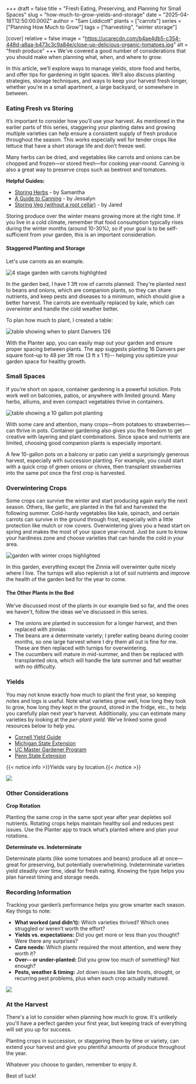 +++
draft = false
title = "Fresh Eating, Preserving, and Planning for Small Spaces"
slug = "how-much-to-grow-yields-and-storage"
date = "2025-04-18T12:50:00.000Z"
author = "Sam Liddicott"
plants = ["carrots"]
series = ["Planning How Much to Grow"]
tags = ["harvesting", "winter storage"]

[cover]
relative = false
image = "https://ucarecdn.com/b4ae4db5-c354-448d-a8aa-b473c3c9a84e/close-up-delicious-organic-tomatoes.jpg"
alt = "fresh produce"
+++
We've covered a good number of considerations that you should make when planning what, when, and where to grow. 

In this article, we’ll explore ways to manage yields, store food and herbs, and offer tips for gardening in tight spaces. We’ll also discuss planting strategies, storage techniques, and ways to keep your harvest fresh longer, whether you’re in a small apartment, a large backyard, or somewhere in between.

### Eating Fresh vs Storing

It’s important to consider how you’ll use your harvest. As mentioned in the earlier parts of this series, staggering your planting dates and growing multiple varieties can help ensure a consistent supply of fresh produce throughout the season. This works especially well for tender crops like lettuce that have a short storage life and don’t freeze well.

Many herbs can be dried, and vegetables like carrots and onions can be chopped and frozen—or stored fresh—for cooking year-round. Canning is also a great way to preserve crops such as beetroot and tomatoes.

**Helpful Guides:**

* [Storing Herbs](https://blog.planter.garden/posts/how-to-dry-herbs-from-the-garden/) - by Samantha
* [A Guide to Canning](https://blog.planter.garden/posts/a-beginner-s-guide-to-canning/) - by Jessalyn
* [Storing Veg (without a root cellar)](https://blog.planter.garden/posts/root-cellaring-without-a-root-cellar/)  - by Jared

Storing produce over the winter means growing more at the right time. If you live in a cold climate, remember that food consumption typically rises during the winter months (around 10-30%), so if your goal is to be self-sufficient from your garden, this is an important consideration. 

#### Staggered Planting and Storage

Let's use carrots as an example.

![4 stage garden with carrots highlighted](https://ucarecdn.com/664092d7-9992-447d-916f-b150a891b577/Untitled-5%20(1).png)

In the garden bed, I have 1 3ft row of carrots planned. They're planted next to beans and onions, which are companion plants, so they can share nutrients, and keep pests and diseases to a minimum, which should give a better harvest. The carrots are eventually replaced by kale, which can overwinter and handle the cold weather better.

To plan how much to plant, I created a table:

![table showing when to plant Danvers 126](https://ucarecdn.com/26be1316-9c14-41c7-9ce4-823c12d606f8/Carrot%20table.PNG)

With the Planter app, you can easily map out your garden and ensure proper spacing between plants. The app suggests planting 16 Danvers per square foot–up to 48 per 3ft row (3 ft x 1 ft)-- helping you optimize your garden space for healthy growth. 

### Small Spaces

If you’re short on space, container gardening is a powerful solution. Pots work well on balconies, patios, or anywhere with limited ground. Many herbs, alliums, and even compact vegetables thrive in containers.

![table showing a 10 gallon pot planting](https://ucarecdn.com/de38bb63-daac-47aa-bb9e-e68183a3041f/10%20gallon%20pot%20planting.PNG)


With some care and attention, many crops—from potatoes to strawberries—can thrive in pots. Container gardening also gives you the freedom to get creative with layering and plant combinations. Since space and nutrients are limited, choosing good companion plants is especially important.

A few 10-gallon pots on a balcony or patio can yield a surprisingly generous harvest, especially with succession planting. For example, you could start with a quick crop of green onions or chives, then transplant strawberries into the same pot once the first crop is harvested.

### Overwintering Crops


Some crops can survive the winter and start producing again early the next season. Others, like garlic, are planted in the fall and harvested the following summer. Cold-hardy vegetables like kale, spinach, and certain carrots can survive in the ground through frost, especially with a little protection like mulch or row covers. Overwintering gives you a head start on spring and makes the most of your space year-round. Just be sure to know your hardiness zone and choose varieties that can handle the cold in your area.

![garden with winter crops highlighted](https://ucarecdn.com/39d38799-26ac-4af7-9cb2-8352b75dad30/Untitled-1.png)

In this garden, everything except the Zinnia will overwinter quite nicely where I live. The turnips will also replenish a lot of soil nutrients and improve the health of the garden bed for the year to come.


#### The Other Plants in the Bed

We've discussed most of the plants in our example bed so far, and the ones we haven't, follow the ideas we've discussed in this series. 

* The onions are planted in succession for a longer harvest, and then replaced with zinnias
* The beans are a determinate variety; I prefer eating beans during cooler months, so one large harvest where I dry them all out is fine for me. These are then replaced with turnips for overwintering.
* The cucumbers will mature in mid-summer, and then be replaced with transplanted okra, which will handle the late summer and fall weather with no difficulty.

### Yields

You may not know exactly how much to plant the first year, so keeping notes and logs is useful. Note what varieties grow well, how long they took to grow, how long they kept in the ground, stored in the fridge, etc., to help you carefully plan next year’s harvest. Additionally, you can estimate many varieties by looking at the *per-plant yield.* We’ve linked some good resources below to help you.

* [Cornell Yield Guide](https://bpb-us-e1.wpmucdn.com/blogs.cornell.edu/dist/c/10116/files/Recommended-spacing-and-expected-yield-for-garden-vegetables-in-New-York-1iozy2c.pdf)
* [Michigan State Extension](https://www.canr.msu.edu/uploads/files/Table%204.pdf)[](https://www.canr.msu.edu/uploads/files/Table%204.pdf)
* [UC Master Gardener Program](https://ucanr.edu/node/135476/printable/print)[](https://ucanr.edu/node/135476/printable/print)
* [Penn State Extension](https://extension.psu.edu/crop-yield-estimates-for-vegetables)[](https://extension.psu.edu/crop-yield-estimates-for-vegetables)

{{< notice info >}}Yields vary by location.{{< /notice >}}

![](https://ucarecdn.com/822f47dd-d32f-4a18-a736-7dff4d110a15/low-angle-view-fruits-hanging-tree.jpg)

### Other Considerations

**Crop Rotation**

Planting the same crop in the same spot year after year depletes soil nutrients. Rotating crops helps maintain healthy soil and reduces pest issues. Use the Planter app to track what’s planted where and plan your rotations.

**Determinate vs. Indeterminate**

Determinate plants (like some tomatoes and beans) produce all at once—great for preserving, but potentially overwhelming. Indeterminate varieties yield steadily over time, ideal for fresh eating. Knowing the type helps you plan harvest timing and storage needs.

### Recording Information

Tracking your garden’s performance helps you grow smarter each season. Key things to note:

* **What worked (and didn’t):** Which varieties thrived? Which ones struggled or weren’t worth the effort? 
* **Yields vs. expectations:** Did you get more or less than you thought? Were there any surprises? 
* **Care needs:** Which plants required the most attention, and were they worth it?
* **Over-- or under-planted:** Did you grow too much of something? Not enough? 
* **Pests, weather & timing:** Jot down issues like late frosts, drought, or recurring pest problems, plus when each crop actually matured.

![](https://ucarecdn.com/cbd067bc-e2b7-44a0-80d5-5d002b7b048d/vegetables%20(1).jpg)

### At the Harvest

There's a lot to consider when planning how much to grow. It's unlikely you'll have a perfect garden your first year, but keeping track of everything will set you up for success.

Planting crops in succession, or staggering them by time or variety, can extend your harvest and give you plentiful amounts of produce throughout the year.

Whatever you choose to garden, remember to enjoy it. 

Best of luck!

